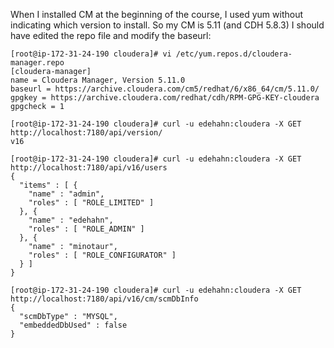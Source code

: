 When I installed CM at the beginning of the course, I used yum without indicating which version to install. So my CM is 5.11 (and CDH 5.8.3)
I should have edited the repo file and modify the baseurl:
```
[root@ip-172-31-24-190 cloudera]# vi /etc/yum.repos.d/cloudera-manager.repo
[cloudera-manager]
name = Cloudera Manager, Version 5.11.0
baseurl = https://archive.cloudera.com/cm5/redhat/6/x86_64/cm/5.11.0/
gpgkey = https://archive.cloudera.com/redhat/cdh/RPM-GPG-KEY-cloudera
gpgcheck = 1
```

```
[root@ip-172-31-24-190 cloudera]# curl -u edehahn:cloudera -X GET http://localhost:7180/api/version/
v16
```

```
[root@ip-172-31-24-190 cloudera]# curl -u edehahn:cloudera -X GET http://localhost:7180/api/v16/users
{
  "items" : [ {
    "name" : "admin",
    "roles" : [ "ROLE_LIMITED" ]
  }, {
    "name" : "edehahn",
    "roles" : [ "ROLE_ADMIN" ]
  }, {
    "name" : "minotaur",
    "roles" : [ "ROLE_CONFIGURATOR" ]
  } ]
}
```

```
[root@ip-172-31-24-190 cloudera]# curl -u edehahn:cloudera -X GET http://localhost:7180/api/v16/cm/scmDbInfo
{
  "scmDbType" : "MYSQL",
  "embeddedDbUsed" : false
}
```